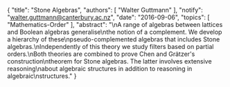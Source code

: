 {
    "title": "Stone Algebras",
    "authors": [
        "Walter Guttmann"
    ],
    "notify": "walter.guttmann@canterbury.ac.nz",
    "date": "2016-09-06",
    "topics": [
        "Mathematics-Order"
    ],
    "abstract": "\nA range of algebras between lattices and Boolean algebras generalise\nthe notion of a complement. We develop a hierarchy of these\npseudo-complemented algebras that includes Stone algebras.\nIndependently of this theory we study filters based on partial orders.\nBoth theories are combined to prove Chen and Grätzer's construction\ntheorem for Stone algebras. The latter involves extensive reasoning\nabout algebraic structures in addition to reasoning in algebraic\nstructures."
}